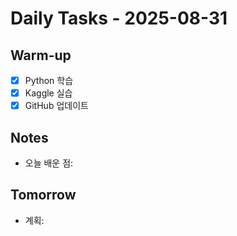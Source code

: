 # Daily Tasks - 2025-08-31

## Warm-up
- [x] Python 학습
- [x] Kaggle 실습
- [x] GitHub 업데이트

## Notes
- 오늘 배운 점:

## Tomorrow
- 계획: